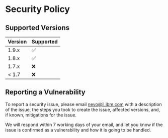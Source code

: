 # Security Policy

## Supported Versions

| Version | Supported          |
|---------|--------------------|
| 1.9.x   | :white_check_mark: |
| 1.8.x   | :white_check_mark: |
| 1.7.x   | :x:                |
| < 1.7   | :x:                |

## Reporting a Vulnerability

To report a security issue, please email nevo@il.ibm.com with a description of the issue,
the steps you took to create the issue, affected versions, and, if known, mitigations for the issue.

We will respond within 7 working days of your email, and let you know if the issue is confirmed as a vulnerability and how it is going to be handled.
